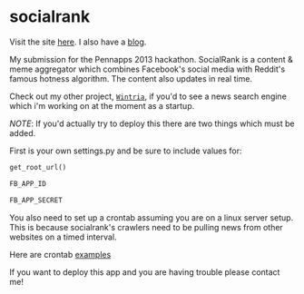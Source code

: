 socialrank
==========

Visit the site [here](http://socialrank.codelucas.com). I also have a [blog](http://codelucas.com).

My submission for the Pennapps 2013 hackathon. SocialRank is a content & meme aggregator 
which combines Facebook's social media with Reddit's famous hotness algorithm. 
The content also updates in real time. 

Check out my other project, [`Wintria`](http://wintria.com), if you'd to see a news search engine which i'm working on at the moment as a startup. 

*NOTE*: If you'd actually try to deploy this there are two things which must be added.

First is your own settings.py and be sure to
include values for:

```python
get_root_url()

FB_APP_ID

FB_APP_SECRET
```

You also need to set up a crontab assuming you are on a linux server setup. This is
because socialrank's crawlers need to be pulling news from other websites on a timed
interval. 

Here are crontab [examples](http://www.thegeekstuff.com/2009/06/15-practical-crontab-examples/)

If you want to deploy this app and you are having trouble please contact me!



